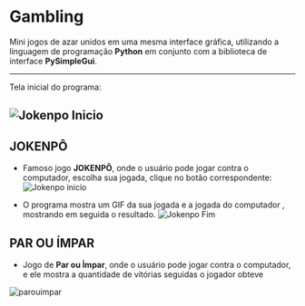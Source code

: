 # Gambling
Mini jogos de azar unidos em uma mesma interface gráfica, utilizando a linguagem de programação **Python** em conjunto com a biblioteca de interface **PySimpleGui**.

---
Tela inicial do programa:

![Jokenpo Inicio](https://user-images.githubusercontent.com/76628101/123559487-af2ae680-d772-11eb-8a86-05494a55b8d2.png)
---

## JOKENPÔ
* Famoso jogo **JOKENPÔ**, onde o usuário pode jogar contra o computador, escolha sua jogada, clique no botão correspondente:
![Jokenpo inicio](https://user-images.githubusercontent.com/76628101/123559553-147ed780-d773-11eb-8c41-8472e7085b16.png)

*  O programa mostra um GIF da sua jogada e a jogada do computador , mostrando em seguida o resultado.
![Jokenpo Fim](https://user-images.githubusercontent.com/76628101/115789235-333fa700-a39b-11eb-92af-00107d0b66e6.png)

## PAR OU ÍMPAR
* Jogo de **Par ou Ìmpar**, onde o usuário pode jogar contra o computador, e ele mostra a quantidade de vitórias seguidas o jogador obteve

![parouimpar](https://user-images.githubusercontent.com/76628101/114262410-365b9000-99b6-11eb-9d90-d44a192d8fb5.png)
